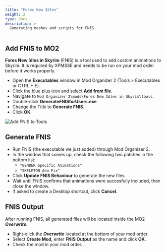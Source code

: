 ```yaml
---
title: "Fores New Idles"
weight: 2
type: docs
description: >
  Generating meshes and scripts for FNIS.
---
```


## Add FNIS to MO2

**Fores New Idles in Skyrim** (FNIS) is a tool used to add custom animations to Skyrim. It is required by XPMSSE and needs to be run on your mod order before it works properly.

* Open the **Executables** window in Mod Organizer 2 (Tools > Executables or CTRL + E).
* Click the blue plus icon and select **Add from file**.
* Navigate to `Mod Organizer 2\mods\Fores New Idles in Skyrim\tools`.
* Double-click **GenerateFNISforUsers.exe**.
* Change the Title to **Generate FNIS**.
* Click **OK**.

![Add FNIS to Tools](/Pictures/finalisation/add_fnis_to_tools.png)

## Generate FNIS

- Run FNIS (the executable we just added) through Mod Organizer 2.
- In the window that comes up, check the following two patches in the bottom list:
  - `"GENDER Specific Animations"`
  - `"SKELETON Arm Fix"`
- Click **Update FNIS Behaviour** to generate the new files.
- Wait until FNIS confirms that animations were succesfully included, then close the window.
- If asked to create a Desktop shortcut, click **Cancel**.

## FNIS Output

After running FNIS, all generated files will be located inside the MO2 ***Overwrite***.

* Right-click the ***Overwrite*** located at the bottom of your mod order.
* Select **Create Mod,** enter **FNIS Output** as the name and click **OK**.
* Check the mod in your mod order.
